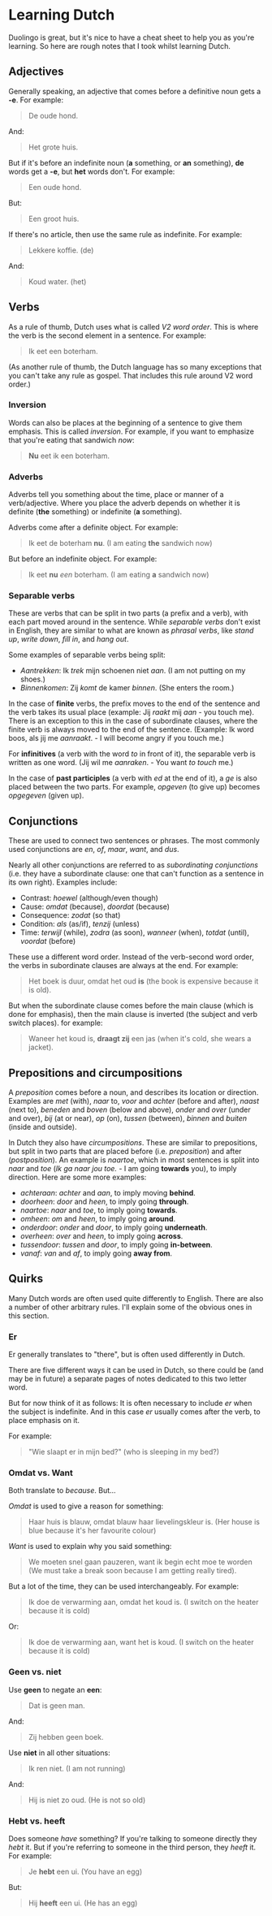 # Learning Dutch

Duolingo is great, but it's nice to have a cheat sheet to help you as you're learning. So here are rough notes that I took whilst learning Dutch.

## Adjectives

Generally speaking, an adjective that comes before a definitive noun gets a **-e**. For example:

> De oude hond.

And:

> Het grote huis.

But if it's before an indefinite noun (**a** something, or **an** something), **de** words get a **-e**, but **het** words don't. For example:

> Een oude hond.

But:

> Een groot huis.

If there's no article, then use the same rule as indefinite. For example:

> Lekkere koffie. (de)

And:

> Koud water. (het)

## Verbs

As a rule of thumb, Dutch uses what is called *V2 word order*. This is where the verb is the second element in a sentence. For example:

> Ik eet een boterham.

(As another rule of thumb, the Dutch language has so many exceptions that you can't take any rule as gospel. That includes this rule around V2 word order.)

### Inversion

Words can also be places at the beginning of a sentence to give them emphasis. This is called *inversion*. For example, if you want to emphasize that you're eating that sandwich *now*:

> **Nu** eet ik een boterham.

### Adverbs

Adverbs tell you something about the time, place or manner of a verb/adjective. Where you place the adverb depends on whether it is definite (**the** something) or indefinite (**a** something).

Adverbs come after a definite object. For example:

> Ik eet de boterham **nu**. (I am eating **the** sandwich now)

But before an indefinite object. For example:

> Ik eet **nu** *een* boterham. (I am eating **a** sandwich now)

### Separable verbs

These are verbs that can be split in two parts (a prefix and a verb), with each part moved around in the sentence. While *separable verbs* don't exist in English, they are similar to what are known as *phrasal verbs*, like *stand up*, *write down*, *fill in*, and *hang out*.

Some examples of separable verbs being split:

- *Aantrekken*: Ik *trek* mijn schoenen niet *aan*. (I am not putting on my shoes.)
- *Binnenkomen*: Zij *komt* de kamer *binnen*. (She enters the room.)

In the case of **finite** verbs, the prefix moves to the end of the sentence and the verb takes its usual place (example: Jij *raakt* mij *aan* - you touch me). There is an exception to this in the case of subordinate clauses, where the finite verb is always moved to the end of the sentence. (Example: Ik word boos, als jij me *aanraakt*. - I will become angry if you touch me.)

For **infinitives** (a verb with the word *to* in front of it), the separable verb is written as one word. (Jij wil me *aanraken*. - You want *to touch* me.)

In the case of **past participles** (a verb with *ed* at the end of it), a *ge* is also placed between the two parts. For example, *opgeven* (to give up) becomes *opgegeven* (given up).

## Conjunctions

These are used to connect two sentences or phrases. The most commonly used conjunctions are *en*, *of*, *maar*, *want*, and *dus*.

Nearly all other conjunctions are referred to as *subordinating conjunctions* (i.e. they have a subordinate clause: one that can't function as a sentence in its own right). Examples include:

- Contrast: *hoewel* (although/even though)
- Cause: *omdat* (because), *doordat* (because)
- Consequence: *zodat* (so that)
- Condition: *als* (as/if), *tenzij* (unless)
- Time: *terwijl* (while), *zodra* (as soon), *wanneer* (when), *totdat* (until), *voordat* (before)

These use a different word order. Instead of the verb-second word order, the verbs in subordinate clauses are always at the end. For example:

> Het boek is duur, omdat het oud **is** (the book is expensive because it is old).

But when the subordinate clause comes before the main clause (which is done for emphasis), then the main clause is inverted (the subject and verb switch places). for example:

> Waneer het koud is, **draagt zij** een jas (when it's cold, she wears a jacket).

## Prepositions and circumpositions

A *preposition* comes before a noun, and describes its location or direction. Examples are *met* (with), *naar* to, *voor* and *achter* (before and after), *naast* (next to), *beneden* and *boven* (below and above), *onder* and *over* (under and over), *bij* (at or near), *op* (on), *tussen* (between), *binnen* and *buiten* (inside and outside).

In Dutch they also have *circumpositions*. These are similar to prepositions, but split in two parts that are placed before (i.e. *preposition*) and after (*postposition*). An example is *naartoe*, which in most sentences is split into *naar* and *toe* (*Ik ga naar jou toe.* - I am going **towards** you), to imply direction. Here are some more examples:

- *achteraan*: *achter* and *aan*, to imply moving **behind**.
- *doorheen*: *door* and *heen*, to imply going **through**.
- *naartoe*: *naar* and *toe*, to imply going **towards**.
- *omheen*: *om* and *heen*, to imply going **around**.
- *onderdoor*: *onder* and *door*, to imply going **underneath**.
- *overheen*: *over* and *heen*, to imply going **across**.
- *tussendoor*: *tussen* and *door*, to imply going **in-between**.
- *vanaf*: *van* and *af*, to imply going **away from**.

## Quirks

Many Dutch words are often used quite differently to English. There are also a number of other arbitrary rules. I'll explain some of the obvious ones in this section.

### Er

Er generally translates to "there", but is often used differently in Dutch.

There are five different ways it can be used in Dutch, so there could be (and may be in future) a separate pages of notes dedicated to this two letter word.

But for now think of it as follows: It is often necessary to include *er* when the subject is indefinite. And in this case *er* usually comes after the verb, to place emphasis on it.

For example:

> "Wie slaapt er in mijn bed?" (who is sleeping in my bed?)

### Omdat vs. Want

Both translate to *because*. But...

*Omdat* is used to give a reason for something:

> Haar huis is blauw, omdat blauw haar lievelingskleur is. (Her house is blue because it's her favourite colour)

*Want* is used to explain why you said something:

> We moeten snel gaan pauzeren, want ik begin echt moe te worden (We must take a break soon because I am getting really tired).

But a lot of the time, they can be used interchangeably. For example:

> Ik doe de verwarming aan, omdat het koud is. (I switch on the heater because it is cold)

Or:

> Ik doe de verwarming aan, want het is koud. (I switch on the heater because it is cold)

### Geen vs. niet

Use **geen** to negate an **een**:

> Dat is geen man.

And:

> Zij hebben geen boek.

Use **niet** in all other situations:

> Ik ren niet. (I am not running)

And:

> Hij is niet zo oud. (He is not so old)

### Hebt vs. heeft

Does someone *have* something? If you're talking to someone directly they *hebt* it. But if you're referring to someone in the third person, they *heeft* it. For example:

> Je **hebt** een ui. (You have an egg)

But:

> Hij **heeft** een ui. (He has an egg)
